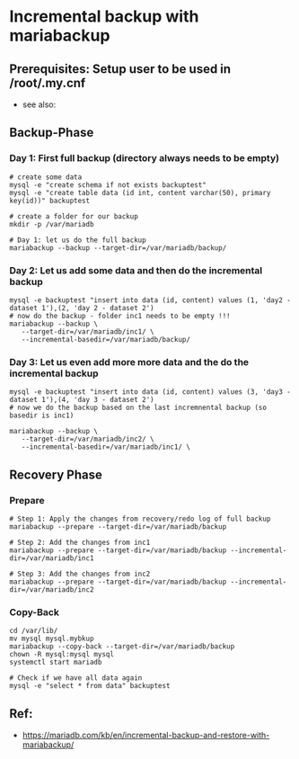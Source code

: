 # Incremental backup with mariabackup 

## Prerequisites: Setup user to be used in /root/.my.cnf 

  * see also: 

## Backup-Phase 

### Day 1: First full backup (directory always needs to be empty) 

```
# create some data 
mysql -e "create schema if not exists backuptest" 
mysql -e "create table data (id int, content varchar(50), primary key(id))" backuptest

# create a folder for our backup 
mkdir -p /var/mariadb 

# Day 1: let us do the full backup 
mariabackup --backup --target-dir=/var/mariadb/backup/ 

```

### Day 2: Let us add some data and then do the incremental backup 

```
mysql -e backuptest "insert into data (id, content) values (1, 'day2 - dataset 1'),(2, 'day 2 - dataset 2')
# now do the backup - folder inc1 needs to be empty !!! 
mariabackup --backup \
   --target-dir=/var/mariadb/inc1/ \
   --incremental-basedir=/var/mariadb/backup/ 

```

### Day 3: Let us even add more more data and the do the incremental backup 

```
mysql -e backuptest "insert into data (id, content) values (3, 'day3 - dataset 1'),(4, 'day 3 - dataset 2')
# now we do the backup based on the last incremnental backup (so basedir is inc1) 

mariabackup --backup \
   --target-dir=/var/mariadb/inc2/ \
   --incremental-basedir=/var/mariadb/inc1/ \
```

## Recovery Phase 

### Prepare 

```
# Step 1: Apply the changes from recovery/redo log of full backup 
mariabackup --prepare --target-dir=/var/mariadb/backup

# Step 2: Add the changes from inc1 
mariabackup --prepare --target-dir=/var/mariadb/backup --incremental-dir=/var/mariadb/inc1

# Step 3: Add the changes from inc2 
mariabackup --prepare --target-dir=/var/mariadb/backup --incremental-dir=/var/mariadb/inc2
```

### Copy-Back 

```
cd /var/lib/
mv mysql mysql.mybkup 
mariabackup --copy-back --target-dir=/var/mariadb/backup 
chown -R mysql:mysql mysql 
systemctl start mariadb 

# Check if we have all data again 
mysql -e "select * from data" backuptest 
```

## Ref:

  * https://mariadb.com/kb/en/incremental-backup-and-restore-with-mariabackup/
